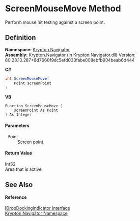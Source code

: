 # ScreenMouseMove Method


Perform mouse hit testing against a screen point.



## Definition
**Namespace:** <a href="a21ac074-d119-3dc6-bd1c-d3a12c0128bc.md">Krypton.Navigator</a>  
**Assembly:** Krypton.Navigator (in Krypton.Navigator.dll) Version: 80.23.10.287+8d7660f9dc5efd033fabe008ebfb904beab6d444

**C#**
``` C#
int ScreenMouseMove(
	Point screenPoint
)
```
**VB**
``` VB
Function ScreenMouseMove ( 
	screenPoint As Point
) As Integer
```



#### Parameters
<dl><dt>  Point</dt><dd>Screen point.</dd></dl>

#### Return Value
Int32  
Area that is active.

## See Also


#### Reference
<a href="25b94b48-134e-8121-437e-bbfd3fe7b8c9.md">IDropDockingIndicator Interface</a>  
<a href="a21ac074-d119-3dc6-bd1c-d3a12c0128bc.md">Krypton.Navigator Namespace</a>  
